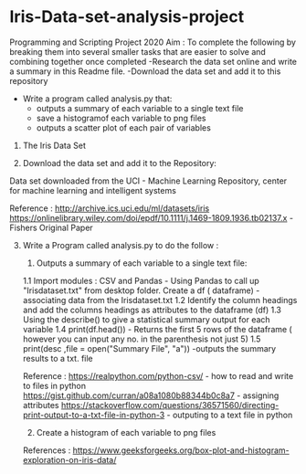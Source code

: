 # Iris-Data-set-analysis-project
Programming and Scripting Project 2020
Aim : To complete the following  by breaking them into several smaller tasks that are easier to solve and combining together once completed
  -Research the data set online and write a summary in this Readme file.
  -Download the data set and add it to this repository
  - Write a program called analysis.py that: 
    - outputs a summary of each variable to a single text file
    - save a histogramof each variable to png files
    - outputs a scatter plot of each pair of variables


1. The Iris Data Set



2. Download the data set and add it to the Repository:

Data set downloaded from the UCI - Machine Learning Repository, center for machine learning and intelligent systems

Reference : http://archive.ics.uci.edu/ml/datasets/iris 
            https://onlinelibrary.wiley.com/doi/epdf/10.1111/j.1469-1809.1936.tb02137.x - Fishers Original Paper
            
3. Write a Program called analysis.py to do the follow : 
  
    1. Outputs a summary of each variable to a single text file:
    
      1.1 Import modules : CSV and Pandas - Using Pandas to call up "Irisdataset.txt" from desktop folder. 
          Create a df ( dataframe) - associating data from the Irisdataset.txt
      1.2 Identify the column headings and add the columns headings as attributes to the dataframe (df)
      1.3 Using the describe() to give a statistical summary output for each variable
      1.4 print(df.head()) - Returns the first 5 rows of the dataframe ( however you can input any no. in the parenthesis not just 5)
      1.5 print(desc ,file = open("Summary File", "a")) -outputs the summary results to a txt. file
   
   Reference :
                https://realpython.com/python-csv/ - how to read and write to files in python
                https://gist.github.com/curran/a08a1080b88344b0c8a7 - assigning attributes
                https://stackoverflow.com/questions/36571560/directing-print-output-to-a-txt-file-in-python-3 - outputing to a text file                 in python
      
     2. Create a histogram of each variable to png files
     
   References : https://www.geeksforgeeks.org/box-plot-and-histogram-exploration-on-iris-data/
    
    
